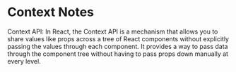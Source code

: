 # Context Notes

Context API:  In React, the Context API is a mechanism that allows you to share values like props across a tree of React components without explicitly passing the values through each component. It provides a way to pass data through the component tree without having to pass props down manually at every level.

